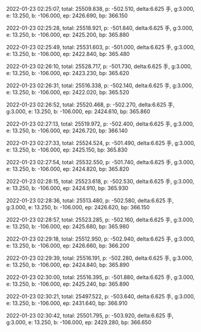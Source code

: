 2022-01-23 02:25:07, total: 25509.838, p: -502.510, delta:6.625 手, g:3.000, e: 13.250, b: -106.000, ep: 2426.690, bp: 366.150

2022-01-23 02:25:28, total: 25518.921, p: -501.840, delta:6.625 手, g:3.000, e: 13.250, b: -106.000, ep: 2425.200, bp: 365.880

2022-01-23 02:25:49, total: 25531.603, p: -501.000, delta:6.625 手, g:3.000, e: 13.250, b: -106.000, ep: 2422.840, bp: 365.480

2022-01-23 02:26:10, total: 25528.717, p: -501.730, delta:6.625 手, g:3.000, e: 13.250, b: -106.000, ep: 2423.230, bp: 365.620

2022-01-23 02:26:31, total: 25516.338, p: -502.140, delta:6.625 手, g:3.000, e: 13.250, b: -106.000, ep: 2422.020, bp: 365.520

2022-01-23 02:26:52, total: 25520.468, p: -502.270, delta:6.625 手, g:3.000, e: 13.250, b: -106.000, ep: 2424.610, bp: 365.860

2022-01-23 02:27:13, total: 25519.972, p: -502.400, delta:6.625 手, g:3.000, e: 13.250, b: -106.000, ep: 2426.720, bp: 366.140

2022-01-23 02:27:33, total: 25524.524, p: -501.490, delta:6.625 手, g:3.000, e: 13.250, b: -106.000, ep: 2425.150, bp: 365.830

2022-01-23 02:27:54, total: 25532.550, p: -501.740, delta:6.625 手, g:3.000, e: 13.250, b: -106.000, ep: 2424.820, bp: 365.820

2022-01-23 02:28:15, total: 25523.618, p: -502.530, delta:6.625 手, g:3.000, e: 13.250, b: -106.000, ep: 2424.910, bp: 365.930

2022-01-23 02:28:36, total: 25513.480, p: -502.580, delta:6.625 手, g:3.000, e: 13.250, b: -106.000, ep: 2426.620, bp: 366.150

2022-01-23 02:28:57, total: 25523.285, p: -502.160, delta:6.625 手, g:3.000, e: 13.250, b: -106.000, ep: 2425.680, bp: 365.980

2022-01-23 02:29:18, total: 25512.950, p: -502.940, delta:6.625 手, g:3.000, e: 13.250, b: -106.000, ep: 2426.660, bp: 366.200

2022-01-23 02:29:39, total: 25516.191, p: -502.280, delta:6.625 手, g:3.000, e: 13.250, b: -106.000, ep: 2424.840, bp: 365.890

2022-01-23 02:30:00, total: 25516.395, p: -501.880, delta:6.625 手, g:3.000, e: 13.250, b: -106.000, ep: 2425.240, bp: 365.890

2022-01-23 02:30:21, total: 25497.522, p: -503.640, delta:6.625 手, g:3.000, e: 13.250, b: -106.000, ep: 2431.640, bp: 366.910

2022-01-23 02:30:42, total: 25501.795, p: -503.920, delta:6.625 手, g:3.000, e: 13.250, b: -106.000, ep: 2429.280, bp: 366.650